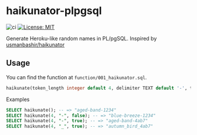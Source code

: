 # haikunator-plpgsql

![ci](https://github.com/noqcks/haikunator-plpgsql/actions/workflows/ci.yml/badge.svg) [![License: MIT](https://img.shields.io/badge/License-MIT-green.svg)](https://opensource.org/licenses/MIT)

Generate Heroku-like random names in PL/pgSQL. Inspired by [usmanbashir/haikunator](https://github.com/usmanbashir/haikunator)

## Usage

You can find the function at `function/001_haikunator.sql`.

```sql
haikunate(token_length integer default 4, delimiter TEXT default '-', token_hex BOOLEAN default FALSE)
```

Examples

```sql
SELECT haikunate(); -- => "aged-band-1234"
SELECT haikunate(4, "-", false); -- => "blue-breeze-1234"
SELECT haikunate(4, "-", true); -- => "aged-band-4ab7"
SELECT haikunate(4, "_", true); -- => "autumn_bird_4ab7"
```
